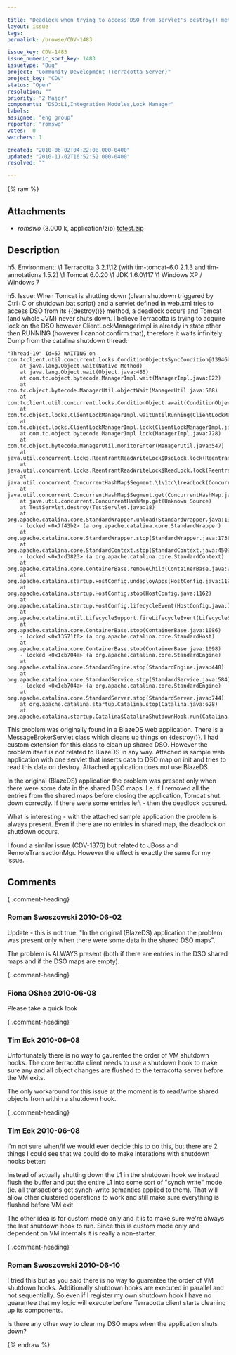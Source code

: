 ```yaml
---

title: "Deadlock when trying to access DSO from servlet's destroy() method on Tomcat shutdown"
layout: issue
tags: 
permalink: /browse/CDV-1483

issue_key: CDV-1483
issue_numeric_sort_key: 1483
issuetype: "Bug"
project: "Community Development (Terracotta Server)"
project_key: "CDV"
status: "Open"
resolution: ""
priority: "2 Major"
components: "DSO:L1,Integration Modules,Lock Manager"
labels: 
assignee: "eng group"
reporter: "romswo"
votes:  0
watchers: 1

created: "2010-06-02T04:22:08.000-0400"
updated: "2010-11-02T16:52:52.000-0400"
resolved: ""

---
```




{% raw %}


## Attachments
  
* <em>romswo</em> (3.000 k, application/zip) [tctest.zip](/attachments/CDV/CDV-1483/tctest.zip)
  



## Description

<div markdown="1" class="description">

h5. Environment:
\1 Terracotta 3.2.1\12 (with tim-tomcat-6.0 2.1.3 and tim-annotations 1.5.2)
\1 Tomcat 6.0.20
\1 JDK 1.6.0\117
\1 Windows XP / Windows 7

h5. Issue:
When Tomcat is shutting down (clean shutdown triggered by Ctrl+C or shutdown.bat script) and a servlet defined in web.xml tries to access DSO from its {{destroy()}} method, a deadlock occurs and Tomcat (and whole JVM) never shuts down. I believe Terracotta is trying to acquire lock on the DSO however ClientLockManagerImpl is already in state other then RUNNING (however I cannot confirm that), therefore it waits infinitely. Dump from the catalina shutdown thread:


```
"Thread-19" Id=57 WAITING on com.tcclient.util.concurrent.locks.ConditionObject$SyncCondition@13946b0
	at java.lang.Object.wait(Native Method)
	at java.lang.Object.wait(Object.java:485)
	at com.tc.object.bytecode.ManagerImpl.wait(ManagerImpl.java:822)
	at com.tc.object.bytecode.ManagerUtil.objectWait(ManagerUtil.java:508)
	at com.tcclient.util.concurrent.locks.ConditionObject.await(ConditionObject.java:103)
	at com.tc.object.locks.ClientLockManagerImpl.waitUntilRunning(ClientLockManagerImpl.java:585)
	at com.tc.object.locks.ClientLockManagerImpl.lock(ClientLockManagerImpl.java:90)
	at com.tc.object.bytecode.ManagerImpl.lock(ManagerImpl.java:728)
	at com.tc.object.bytecode.ManagerUtil.monitorEnter(ManagerUtil.java:547)
	at java.util.concurrent.locks.ReentrantReadWriteLock$DsoLock.lock(ReentrantReadWriteLock.java:44)
	at java.util.concurrent.locks.ReentrantReadWriteLock$ReadLock.lock(ReentrantReadWriteLock.java)
	at java.util.concurrent.ConcurrentHashMap$Segment.\1\1tc\1readLock(ConcurrentHashMap.java)
	at java.util.concurrent.ConcurrentHashMap$Segment.get(ConcurrentHashMap.java:281)
	at java.util.concurrent.ConcurrentHashMap.get(Unknown Source)
	at TestServlet.destroy(TestServlet.java:18)
	at org.apache.catalina.core.StandardWrapper.unload(StandardWrapper.java:1393)
	- locked <0x7f43b2> (a org.apache.catalina.core.StandardWrapper)
	at org.apache.catalina.core.StandardWrapper.stop(StandardWrapper.java:1738)
	at org.apache.catalina.core.StandardContext.stop(StandardContext.java:4509)
	- locked <0x1cd3823> (a org.apache.catalina.core.StandardContext)
	at org.apache.catalina.core.ContainerBase.removeChild(ContainerBase.java:924)
	at org.apache.catalina.startup.HostConfig.undeployApps(HostConfig.java:1191)
	at org.apache.catalina.startup.HostConfig.stop(HostConfig.java:1162)
	at org.apache.catalina.startup.HostConfig.lifecycleEvent(HostConfig.java:313)
	at org.apache.catalina.util.LifecycleSupport.fireLifecycleEvent(LifecycleSupport.java:117)
	at org.apache.catalina.core.ContainerBase.stop(ContainerBase.java:1086)
	- locked <0x13571f0> (a org.apache.catalina.core.StandardHost)
	at org.apache.catalina.core.ContainerBase.stop(ContainerBase.java:1098)
	- locked <0x1cb704a> (a org.apache.catalina.core.StandardEngine)
	at org.apache.catalina.core.StandardEngine.stop(StandardEngine.java:448)
	at org.apache.catalina.core.StandardService.stop(StandardService.java:584)
	- locked <0x1cb704a> (a org.apache.catalina.core.StandardEngine)
	at org.apache.catalina.core.StandardServer.stop(StandardServer.java:744)
	at org.apache.catalina.startup.Catalina.stop(Catalina.java:628)
	at org.apache.catalina.startup.Catalina$CatalinaShutdownHook.run(Catalina.java:671)
```


This problem was originally found in a BlazeDS web application. There is a MessageBrokerServlet class which cleans up things on {destroy()}. I had custom extension for this class to clean up shared DSO. However the problem itself is not related to BlazeDS in any way. Attached is sample web application with one servlet that inserts data to DSO map on init and tries to read this data on destroy. Attached application does not use BlazeDS.

In the original (BlazeDS) application the problem was present only when there were some data in the shared DSO maps. I.e. if I removed all the entries from the shared maps before closing the application, Tomcat shut down correctly. If there were some entries left - then the deadlock occured.

What is interesting - with the attached sample application the problem is always present. Even if there are no entries in shared map, the deadlock on shutdown occurs.

I found a similar issue (CDV-1376) but related to JBoss and RemoteTransactionMgr. However the effect is exactly the same for my issue.

</div>

## Comments


{:.comment-heading}
### **Roman Swoszowski** <span class="date">2010-06-02</span>

<div markdown="1" class="comment">

Update - this is not true: "In the original (BlazeDS) application the problem was present only when there were some data in the shared DSO maps". 

The problem is ALWAYS present (both if there are entries in the DSO shared maps and if the DSO maps are empty).

</div>


{:.comment-heading}
### **Fiona OShea** <span class="date">2010-06-08</span>

<div markdown="1" class="comment">

Please take a quick look

</div>


{:.comment-heading}
### **Tim Eck** <span class="date">2010-06-08</span>

<div markdown="1" class="comment">

Unfortunately there is no way to gaurentee the order of VM shutdown hooks. The core terracotta client needs to use a shutdown hook to make sure any and all object changes are flushed to the terracotta server before the VM exits. 

The only workaround for this issue at the moment is to read/write shared objects from within a shutdown hook.

</div>


{:.comment-heading}
### **Tim Eck** <span class="date">2010-06-08</span>

<div markdown="1" class="comment">

I'm not sure when/if we would ever decide this to do this, but there are 2 things I could see that we could do to make interations with shutdown hooks better: 

Instead of actually shutting down the L1 in the shutdown hook we instead flush the buffer and put the entire L1 into some sort of "synch write" mode (ie. all transactions get synch-write semantics applied to them). That will allow other clustered operations to work and still make sure everything is flushed before VM exit

The other idea is for custom mode only and it is to make sure we're always the last shutdown hook to run. Since this is custom mode only and dependent on VM internals it is really a non-starter.


</div>


{:.comment-heading}
### **Roman Swoszowski** <span class="date">2010-06-10</span>

<div markdown="1" class="comment">

I tried this but as you said there is no way to guarentee the order of VM shutdown hooks. Additionally shutdown hooks are executed in parallel and not sequentially. So even if I register my own shutdown hook I have no guarantee that my logic will execute before Terracotta client starts cleaning up its components.

Is there any other way to clear my DSO maps when the application shuts down?

</div>



{% endraw %}
